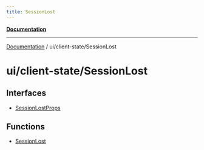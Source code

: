 ```yaml
---
title: SessionLost
---
```


[**Documentation**](../../../index.md)

***

[Documentation](../../../index.md) / ui/client-state/SessionLost

# ui/client-state/SessionLost

## Interfaces

- [SessionLostProps](interfaces/SessionLostProps.md)

## Functions

- [SessionLost](functions/SessionLost.md)
